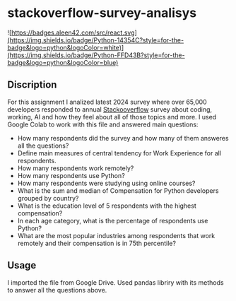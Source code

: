 # stackoverflow-survey-analisys

![https://badges.aleen42.com/src/react.svg](https://img.shields.io/badge/Python-14354C?style=for-the-badge&logo=python&logoColor=white)](https://img.shields.io/badge/Python-FFD43B?style=for-the-badge&logo=python&logoColor=blue)

## Discription
For this assignment I analized latest 2024 survey where over 65,000 developers responded to annual [Stackooverflow](https://survey.stackoverflow.co/) survey about coding, working, AI and how they feel about all of those topics and more. I used Google Colab to work with this file and answered main questions:
- How many respondents did the survey and how many of them answeres all the questions?
- Define main measures of central tendency for Work Experience for all respondents.
- How many respondents work remotely?
- How many respondents use Python?
- How many respondents were studying using online courses?
- What is the sum and median of Compensation for Python developers grouped by country?
- What is the education level of 5 respondents with the highest compensation?
- In each age category, what is the percentage of respondents use Python?
- What are the most popular industries among respondents that work remotely and their compensation is in 75th percentile?

## Usage
I imported the file from Google Drive. Used pandas libriry with its methods to answer all the questions above.
